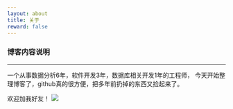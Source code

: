 ```yaml
---
layout: about
title: 关于
reward: false
---
```


### 博客内容说明

---

一个从事数据分析6年，软件开发3年，数据库相关开发1年的工程师，
今天开始整理博客了，github真的很方便，把多年前扔掉的东西又捡起来了。

欢迎加我好友！
![](ttps://raw.githubusercontent.com/maolilai/maolilai.github.io/master/assets/about-89500486.png)
